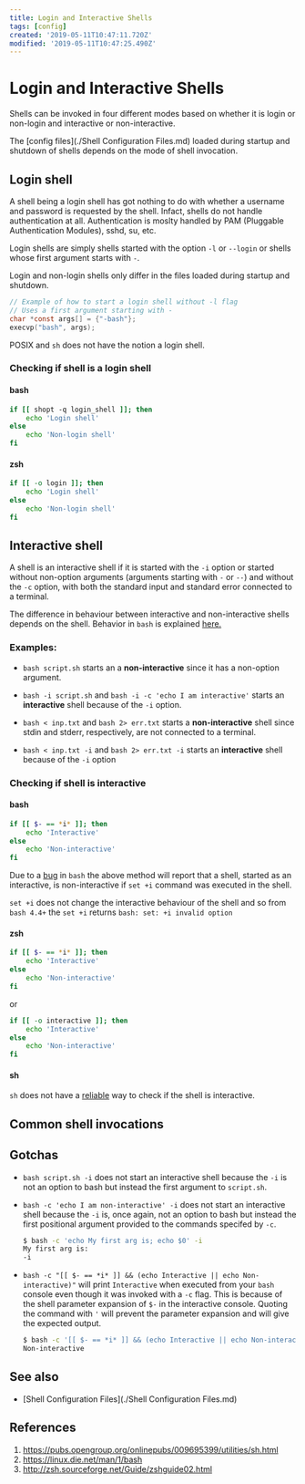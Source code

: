 ```yaml
---
title: Login and Interactive Shells
tags: [config]
created: '2019-05-11T10:47:11.720Z'
modified: '2019-05-11T10:47:25.490Z'
---
```


# Login and Interactive Shells

Shells can be invoked in four different modes based on whether it is login or
non-login and interactive or non-interactive.

The [config files](./Shell Configuration Files.md) loaded during startup and
shutdown of shells depends on the mode of shell invocation.

## Login shell

A shell being a login shell has got nothing to do with whether a username and
password is requested by the shell. Infact, shells do not handle authentication
at all. Authentication is moslty handled by PAM (Pluggable Authentication
Modules), sshd, su, etc.

Login shells are simply shells started with the option `-l` or `--login` or
shells whose first argument starts with `-`.

Login and non-login shells only differ in the files loaded during startup and
shutdown.

```c
// Example of how to start a login shell without -l flag
// Uses a first argument starting with -
char *const args[] = {"-bash"};
execvp("bash", args);
```

POSIX and `sh` does not have the notion a login shell.

### Checking if shell is a login shell

#### bash

```sh
if [[ shopt -q login_shell ]]; then
    echo 'Login shell'
else
    echo 'Non-login shell'
fi
```

#### zsh

```sh
if [[ -o login ]]; then
    echo 'Login shell'
else
    echo 'Non-login shell'
fi
```

## Interactive shell

A shell is an interactive shell if it is started with the `-i` option or
started without non-option arguments (arguments starting with `-` or `--`)
and without the `-c` option, with both the standard input and standard error
connected to a terminal.

The difference in behaviour between interactive and non-interactive shells
depends on the shell. Behavior in `bash` is explained [here.][bash-interactive]

### Examples:

* `bash script.sh` starts an a **non-interactive** since it has a non-option
argument.

* `bash -i script.sh` and `bash -i -c 'echo I am interactive'` starts an
**interactive** shell because of the `-i` option.

* `bash < inp.txt` and `bash 2> err.txt` starts a **non-interactive** shell
since stdin and stderr, respectively, are not connected to a terminal.

* `bash < inp.txt -i` and `bash 2> err.txt -i` starts an **interactive** shell
because of the `-i` option


### Checking if shell is interactive

#### bash

```sh
if [[ $- == *i* ]]; then
    echo 'Interactive'
else
    echo 'Non-interactive'
fi
```

Due to a [bug][bash-set+i-bug] in `bash` the above method will report that a
shell, started as an interactive, is non-interactive if `set +i` command was
executed in the shell.

`set +i` does not change the interactive behaviour of the shell and so from
`bash 4.4+` the `set +i` returns `bash: set: +i invalid option`

#### zsh

```sh
if [[ $- == *i* ]]; then
    echo 'Interactive'
else
    echo 'Non-interactive'
fi
```

or

```sh
if [[ -o interactive ]]; then
    echo 'Interactive'
else
    echo 'Non-interactive'
fi
```

#### sh

`sh` does not have a [reliable][sh-interactive] way to check if the shell is
interactive.


## Common shell invocations


## Gotchas

* `bash script.sh -i` does not start an interactive shell because the `-i`
is not an option to bash but instead the first argument to `script.sh`.

* `bash -c 'echo I am non-interactive' -i` does not start an interactive shell
because the `-i` is, once again, not an option to bash but instead the first
positional argument provided to the commands specifed by `-c`.

    ```sh
    $ bash -c 'echo My first arg is; echo $0' -i
    My first arg is:
    -i
    ```

* `bash -c "[[ $- == *i* ]] && (echo Interactive || echo Non-interactive)"`
will print `Interactive` when executed from your `bash` console even though
it was invoked with a `-c` flag. This is because of the shell parameter
expansion of `$-` in the interactive console. Quoting the command with `'` will
prevent the parameter expansion and will give the expected output.

    ```sh
    $ bash -c '[[ $- == *i* ]] && (echo Interactive || echo Non-interactive)'
    Non-interactive
    ```

## See also

* [Shell Configuration Files](./Shell Configuration Files.md)


## References

1. https://pubs.opengroup.org/onlinepubs/009695399/utilities/sh.html
2. https://linux.die.net/man/1/bash
3. http://zsh.sourceforge.net/Guide/zshguide02.html

[bash-interactive]: https://www.gnu.org/software/bash/manual/html_node/Interactive-Shell-Behavior.html
[sh-interactive]: https://unix.stackexchange.com/questions/26676/how-to-check-if-a-shell-is-login-interactive-batch#comment380621_212065
[bash-set+i-bug]: https://unix.stackexchange.com/a/339517
